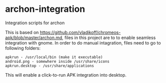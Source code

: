 archon-integration
==================

Integration scripts for archon

This is based on https://github.com/vladikoff/chromeos-apk/blob/master/archon.md, 
files in this project are to to enable seamless integration with gnome. In order
to do manual intagration, files need to go to following folders:

    apkrun - /usr/local/bin (make it executable)
    android.png - somewhere inside /usr/share/icons
    apkrun.desktop - /usr/share/applications

This will enable a click-to-run APK integration into desktop.

